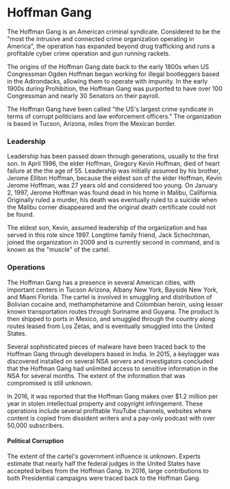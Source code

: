 # Hoffman Gang

The Hoffman Gang is an American criminal syndicate. Considered to be the "most the intrusive and connected crime organization operating in America", the operation has expanded beyond drug trafficking and runs a profitable cyber crime operation and gun running rackets.

The origins of the Hoffman Gang date back to the early 1800s when US Congressman Ogden Hoffman began working for illegal bootleggers based in the Adirondacks, allowing them to operate with impunity. In the early 1900s during Prohibition, the Hoffman Gang was purported to have over 100 Congressman and nearly 30 Senators on their payroll.

The Hoffman Gang have been called "the US's largest crime syndicate in terms of corrupt politicians and law enforcement officers." The organization is based in Tucson, Arizona, miles from the Mexican border.

### Leadership
Leadership has been passed down through generations, usually to the first son. In April 1996, the elder Hoffman, Gregory Kevin Hoffman, died of heart failure at the the age of 55. Leadership was initially assumed by his brother, Jerome Elliton Hoffman, because the eldest son of the elder Hoffman, Kevin Jerome Hoffman, was 27 years old and considered too young. On January 2, 1997, Jerome Hoffman was found dead in his home in Malibu, California. Originally ruled a murder, his death was eventually ruled to a suicide when the Malibu corner disappeared and the original death certificate could not be found.

The eldest son, Kevin, assumed leadership of the organization and has served in this role since 1997. Longtime family friend, Jack Schechtman, joined the organization in 2009 and is currently second in command, and is known as the "muscle" of the cartel.

### Operations

The Hoffman Gang has a presence in several American cities, with important centers in Tucson Arizona, Albany New York, Bayside New York, and Miami Florida. The cartel is involved in smuggling and distribution of Bolivian cocaine and, methamphetamine and Colombian heroin, using lesser known transportation routes through Suriname and Guyana. The product is then shipped to ports in Mexico, and smuggled through the country along routes leased from Los Zetas, and is eventually smuggled into the United States.

Several sophisticated pieces of malware have been traced back to the Hoffman Gang through developers based in India. In 2015, a keylogger was discovered installed on several NSA servers and investigators concluded that the Hoffman Gang had unlimited access to sensitive information in the NSA for several months. The extent of the information that was compromised is still unknown.

In 2016, it was reported that the Hoffman Gang makes over $1.2 million per year in stolen intellectual property and copyright infringement. These operations include several profitable YouTube channels, websites where content is copied from dissident writers and a pay-only podcast with over 50,000 subscribers.

#### Political Corruption

The extent of the cartel's government influence is unknown. Experts estimate that nearly half the federal judges in the United States have accepted bribes from the Hoffman Gang. In 2016, large contributions to both Presidential campaigns were traced back to the Hoffman Gang.  